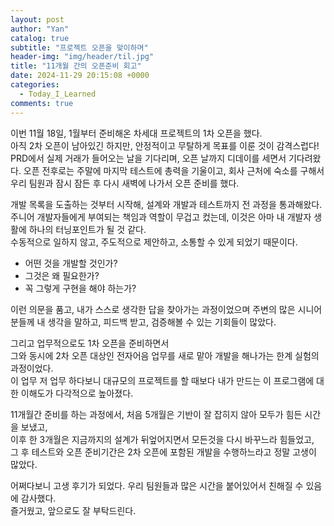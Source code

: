 ```yaml
---
layout: post
author: "Yan"
catalog: true
subtitle: "프로젝트 오픈을 맞이하며"
header-img: "img/header/til.jpg"
title: "11개월 간의 오픈준비 회고"
date: 2024-11-29 20:15:08 +0000
categories:
  - Today_I_Learned
comments: true
---
```


이번 11월 18일, 1월부터 준비해온 차세대 프로젝트의 1차 오픈을 했다.  
아직 2차 오픈이 남아있긴 하지만, 안정적이고 무탈하게 목표를 이룬 것이 감격스럽다!  
PRD에서 실제 거래가 들어오는 날을 기다리며, 오픈 날까지 디데이를 세면서 기다려왔다.
오픈 전후로는 주말에 마지막 테스트에 총력을 기울이고, 회사 근처에 숙소를 구해서 우리 팀원과 잠시 잠든 후 다시 새벽에 나가서 오픈 준비를 했다.  

개발 목록을 도출하는 것부터 시작해, 설계와 개발과 테스트까지 전 과정을 통과해왔다.  
주니어 개발자들에게 부여되는 책임과 역할이 무겁고 컸는데, 이것은 아마 내 개발자 생활에 하나의 터닝포인트가 될 것 같다.  
수동적으로 일하지 않고, 주도적으로 제안하고, 소통할 수 있게 되었기 때문이다.

- 어떤 것을 개발할 것인가?
- 그것은 왜 필요한가?
- 꼭 그렇게 구현을 해야 하는가?

이런 의문을 품고, 내가 스스로 생각한 답을 찾아가는 과정이었으며 주변의 많은 시니어 분들께 내 생각을 말하고, 피드백 받고, 검증해볼 수 있는 기회들이 많았다.    

그리고 업무적으로도 1차 오픈을 준비하면서  
그와 동시에 2차 오픈 대상인 전자어음 업무를 새로 맡아 개발을 해나가는 한계 실험의 과정이었다.  
이 업무 저 업무 하다보니 대규모의 프로젝트를 할 때보다 내가 만드는 이 프로그램에 대한 이해도가 다각적으로 높아졌다.  

11개월간 준비를 하는 과정에서, 처음 5개월은 기반이 잘 잡히지 않아 모두가 힘든 시간을 보냈고,  
이후 한 3개월은 지금까지의 설계가 뒤엎어지면서 모든것을 다시 바꾸느라 힘들었고,  
그 후 테스트와 오픈 준비기간은 2차 오픈에 포함된 개발을 수행하느라고 정말 고생이 많았다.  

어쩌다보니 고생 후기가 되었다. 우리 팀원들과 많은 시간을 붙어있어서 친해질 수 있음에 감사했다.  
즐거웠고, 앞으로도 잘 부탁드린다.